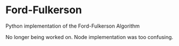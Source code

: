 # Ford-Fulkerson
Python implementation of the Ford-Fulkerson Algorithm

No longer being worked on. Node implementation was too confusing.
